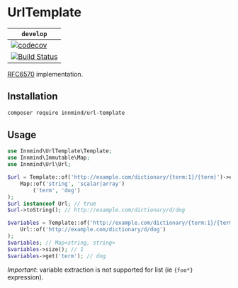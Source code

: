 # UrlTemplate

| `develop` |
|-----------|
| [![codecov](https://codecov.io/gh/Innmind/UrlTemplate/branch/develop/graph/badge.svg)](https://codecov.io/gh/Innmind/UrlTemplate) |
| [![Build Status](https://github.com/Innmind/UrlTemplate/workflows/CI/badge.svg)](https://github.com/Innmind/UrlTemplate/actions?query=workflow%3ACI) |

[RFC6570](https://tools.ietf.org/html/rfc6570) implementation.

## Installation

```sh
composer require innmind/url-template
```

## Usage

```php
use Innmind\UrlTemplate\Template;
use Innmind\Immutable\Map;
use Innmind\Url\Url;

$url = Template::of('http://example.com/dictionary/{term:1}/{term}')->expand(
    Map::of('string', 'scalar|array')
        ('term', 'dog')
);
$url instanceof Url; // true
$url->toString(); // http://example.com/dictionary/d/dog

$variables = Template::of('http://example.com/dictionary/{term:1}/{term}')->extract(
    Url::of('http://example.com/dictionary/d/dog')
);
$variables; // Map<string, string>
$variables->size(); // 1
$variables->get('term'); // dog
```

*Important*: variable extraction is not supported for list (ie `{foo*}` expression).
